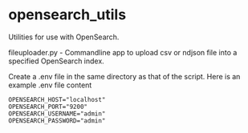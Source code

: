 # opensearch_utils
Utilities for use with OpenSearch. 

fileuploader.py - Commandline app to upload csv or ndjson file into a specified OpenSearch index. 

Create a .env file in the same directory as that of the script. Here is an example .env file content

```
OPENSEARCH_HOST="localhost"
OPENSEARCH_PORT="9200"
OPENSEARCH_USERNAME="admin"
OPENSEARCH_PASSWORD="admin"
```
